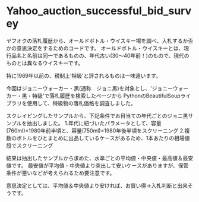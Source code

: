 # Yahoo_auction_successful_bid_survey

ヤフオクの落札履歴から、オールドボトル・ウイスキー場を調べ、入札するか否かの意思決定をするためのコードです。
オールドボトル・ウイスキーとは、現行品名と名前は同一であるものの、年代古い(30～40年前！)のもので、現代のものとは異なるウイスキーです。

特に1989年以前の、税制上'特級'と評されるものは一味違います。

今回はジョニーウォーカー・黒(通称　ジョニ黒)を対象とし、'ジョニーウォーカー・黒・特級'で落札履歴を検索したページから
PythonのBeautifulSoupライブラリを使用して、特級物の落札価格を調査しました。

スクレイピングしたサンプルから、下記条件でお目当ての年代ごとのジョニ黒サンプルを抽出しました。
1.年代に紐づいたパラメータとして、容量(760ml)=1980年前半頃と、容量(750ml)=1980年後半頃をスクリーニング
2.複数のボトルをひとまとめに出品しているケースがあるため、1本あたりの相場値段でスクリーニング

結果は抽出したサンプルから求めた、水準ごとの平均値・中央値・最高値＆最安値です。
最安値が平均値・中央値より突出して安いケースがありますが、保管条件が悪いなどが考えられるため要注意です。

意思決定としては、平均値＆中央値より安ければ、お買い得→入札判断と出来そうです。
